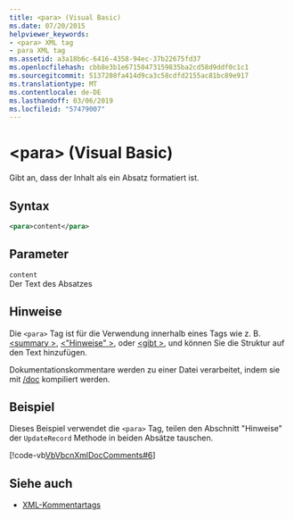 ```yaml
---
title: <para> (Visual Basic)
ms.date: 07/20/2015
helpviewer_keywords:
- <para> XML tag
- para XML tag
ms.assetid: a3a18b6c-6416-4358-94ec-37b22675fd37
ms.openlocfilehash: cbb8e3b1e67150473159835ba2cd58d9ddf0c1c1
ms.sourcegitcommit: 5137208fa414d9ca3c58cdfd2155ac81bc89e917
ms.translationtype: MT
ms.contentlocale: de-DE
ms.lasthandoff: 03/06/2019
ms.locfileid: "57479007"
---
```

# <a name="para-visual-basic"></a>\<para> (Visual Basic)
Gibt an, dass der Inhalt als ein Absatz formatiert ist.  
  
## <a name="syntax"></a>Syntax  
  
```xml  
<para>content</para>  
```  
  
## <a name="parameters"></a>Parameter  
 `content`  
 Der Text des Absatzes  
  
## <a name="remarks"></a>Hinweise  
 Die `<para>` Tag ist für die Verwendung innerhalb eines Tags wie z. B. [ \<summary >](../../../visual-basic/language-reference/xmldoc/summary.md), [ \<"Hinweise" >](../../../visual-basic/language-reference/xmldoc/remarks.md), oder [ \<gibt >](../../../visual-basic/language-reference/xmldoc/returns.md), und können Sie die Struktur auf den Text hinzufügen.  
  
 Dokumentationskommentare werden zu einer Datei verarbeitet, indem sie mit [/doc](../../../visual-basic/reference/command-line-compiler/doc.md) kompiliert werden.  
  
## <a name="example"></a>Beispiel  
 Dieses Beispiel verwendet die `<para>` Tag, teilen den Abschnitt "Hinweise" der `UpdateRecord` Methode in beiden Absätze tauschen.  
  
 [!code-vb[VbVbcnXmlDocComments#6](~/samples/snippets/visualbasic/VS_Snippets_VBCSharp/VbVbcnXmlDocComments/VB/Class1.vb#6)]  
  
## <a name="see-also"></a>Siehe auch
- [XML-Kommentartags](../../../visual-basic/language-reference/xmldoc/index.md)

